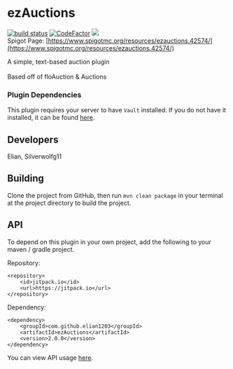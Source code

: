 # ezAuctions
[![build status](https://github.com/elian1203/ezAuctions/actions/workflows/build.yml/badge.svg)](https://github.com/elian1203/ezAuctions/actions/workflows/build.yml)
[![CodeFactor](https://www.codefactor.io/repository/github/elian1203/ezauctions/badge/main)](https://www.codefactor.io/repository/github/elian1203/ezauctions/overview/main)
[![](https://jitpack.io/v/elian1203/ezauctions.svg)](https://jitpack.io/#elian1203/ezauctions)  
Spigot Page: [https://www.spigotmc.org/resources/ezauctions.42574/](https://www.spigotmc.org/resources/ezauctions.42574/)

A simple, text-based auction plugin <br> <br>
Based off of floAuction & Auctions <br>

### Plugin Dependencies
This plugin requires your server to have `Vault` installed. If you do not have it installed, it can be found 
[here](https://www.spigotmc.org/resources/vault.34315/).

## Developers
Elian, Silverwolfg11

## Building
Clone the project from GitHub, then run `mvn clean package` in your terminal at the project directory to build the project.

## API
To depend on this plugin in your own project, add the following to your maven / gradle project.

Repository:
```
<repository>
    <id>jitpack.io</id>
    <url>https://jitpack.io</url>
</repository>
```
Dependency:
```
<dependency>
    <groupId>com.github.elian1203</groupId>
    <artifactId>ezAuctions</artifactId>
    <version>2.0.0</version>
</dependency>
```
You can view API usage [here](https://github.com/elian1203/ezAuctions/wiki/api).
